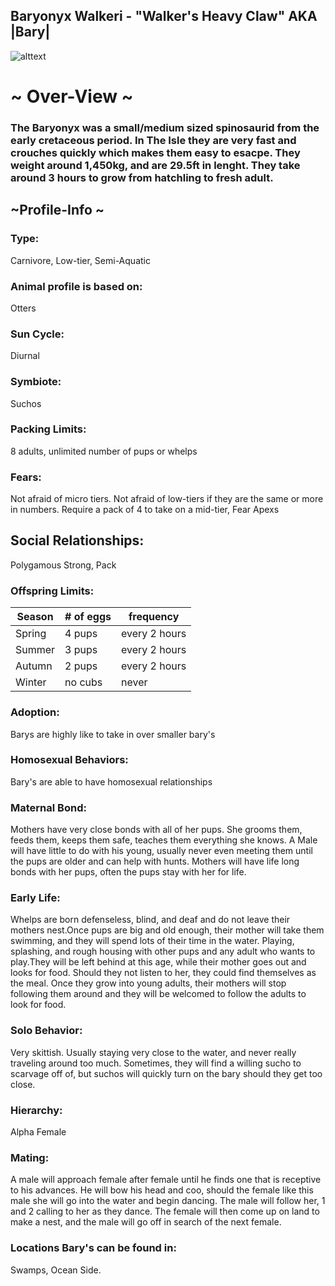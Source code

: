 ## Baryonyx Walkeri - "Walker's Heavy Claw" AKA |Bary|


![alttext](https://cdn.discordapp.com/attachments/938315531029741589/966816343447961650/bary.png)

# ~ Over-View ~
### The Baryonyx was a small/medium sized spinosaurid from the early cretaceous period. In The Isle they are very fast and crouches quickly which makes them easy to esacpe. They weight around 1,450kg, and are 29.5ft  in lenght. They take around 3 hours to grow from hatchling to fresh adult. 
## ~Profile-Info ~
### Type:
Carnivore, Low-tier, Semi-Aquatic
### Animal profile is based on:
Otters
### Sun Cycle: 
Diurnal
### Symbiote:
Suchos
### Packing Limits:
8 adults, unlimited number of pups or whelps  
### Fears:
Not afraid of micro tiers. Not afraid of low-tiers if they are the same or more in numbers. Require a pack of 4 to take on a mid-tier, Fear Apexs
## Social Relationships:
Polygamous Strong, Pack
### Offspring Limits:
| Season | # of eggs | frequency | 
| ------------- | ------------- | ------------- |
| Spring  | 4 pups | every 2 hours |
| Summer  | 3 pups  | every 2 hours |
| Autumn  | 2 pups  | every 2 hours |
| Winter  | no cubs  | never 
### Adoption:
Barys are highly like to take in over smaller bary's
### Homosexual Behaviors:
Bary's are able to have homosexual relationships
### Maternal Bond:
 Mothers have very close bonds with all of her pups. She grooms them, feeds them, keeps them safe, teaches them everything she knows. A Male will have little to do with his young, usually never even meeting them until the pups are older and can help with hunts. Mothers will have life long bonds with her pups, often the pups stay with her for life.
### Early Life:
Whelps are born defenseless, blind, and deaf and do not leave their mothers nest.Once pups are big and old enough, their mother will take them swimming, and they will spend lots of their time in the water. Playing, splashing, and rough housing with other pups and any adult who wants to play.They will be left behind at this age, while their mother goes out and looks for food. Should they not listen to her, they could find themselves as the meal.  Once they grow into young adults, their mothers will stop following them around and they will be welcomed to follow the adults to look for food.
### Solo Behavior:
Very skittish. Usually staying very close to the water, and never really traveling around too much. Sometimes, they will find a willing sucho to scarvage off of, but suchos will quickly turn on the bary should they get too close.
### Hierarchy:
Alpha Female
### Mating:
A male will approach female after female until he finds one that is receptive to his advances. He will bow his head and coo, should the female like this male she will go into the water and begin dancing. The male will follow her, 1 and 2 calling to her as they dance. The female will then come up on land to make a nest, and the male will go off in search of the next female. 
### Locations Bary's can be found in:
Swamps, Ocean Side. 